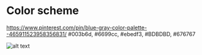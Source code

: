 # Color scheme

https://www.pinterest.com/pin/blue-gray-color-palette--465911523958356831/
#003b6d, #6699cc, #ebedf3, #BDBDBD, #676767

![alt text](image.png)